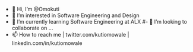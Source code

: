 - 👋 Hi, I’m @Omokuti
- 👀 I’m interested in Software Engineering and Design
- 🌱 I’m currently learning Software Engineering at ALX
#- 💞️ I’m looking to collaborate on ...
- 📫 How to reach me | twitter.com/kutiomowale |  linkedin.com/in/kutiomowale

<!---
Omokuti/Omokuti is a ✨ special ✨ repository because its `README.md` (this file) appears on your GitHub profile.
You can click the Preview link to take a look at your changes.
--->
